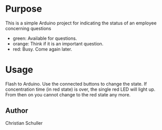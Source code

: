 # Purpose
This is a simple Arduino project for indicating the status of an employee concerning questions
- green: Available for questions.
- orange: Think if it is an important question.
- red: Busy. Come again later.

# Usage 
Flash to Arduino. Use the connected buttons to change the state. 
If concentration time (in red state) is over, the single red LED will light up.
From then on you cannot change to the red state any more.

## Author
Christian Schuller